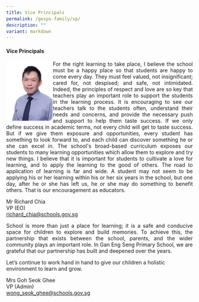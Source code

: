 ```yaml
---
title: Vice Principals
permalink: /gesps-family/vp/
description: ""
variant: markdown
---
```

<h4>Vice Principals</h4>
<img align="left" style="width: 25%;" height="auto" width="100%" alt="" src="/images/Mr_Richard_Chia.jpg">

<p align="justify">For the right learning to take place, I believe the school must be a happy place so that students are happy to come every day. They must feel valued, not insignificant; cared for, not despised; and safe, not intimidated. Indeed, the principles of respect and love are so key that teachers play an important role to support the students in the learning process. It is encouraging to see our teachers talk to the students often, understand their needs and concerns, and provide the necessary push and support to help them taste success. If we only define success in academic terms, not every child will get to taste success. But if we give them exposure and opportunities, every student has something to look forward to, and each child can discover something he or she can excel in. The school's broad-based curriculum exposes our students to many learning opportunities which allow them to explore and try new things. I believe that it is important for students to cultivate a love for learning, and to apply the learning to the good of others. The road to application of learning is far and wide. A student may not seem to be applying his or her learning within his or her six years in the school, but one day, after he or she has left us, he or she may do something to benefit others. That is our encouragement as educators.</p>
Mr Richard Chia<br>VP (EO)<br>
<a href="mailto:richard_chia@schools.gov.sg" rel="noopener noreferrer nofollow" target="_blank">richard_chia@schools.gov.sg</a>


<p align="justify">School is more than just a place for learning; it is a safe and conducive space for children to explore and build memories. To achieve this, the partnership that exists between the school, parents, and the wider community plays an important role. In Gan Eng Seng Primary School, we are grateful that our partnership has built and deepened over the years.</p><p>Let’s continue to work hand in hand to give our children a holistic environment to learn and grow.</p>
Mrs Goh Seok Ghee<br>VP (Admin)<br><a href="mailto:wong_seok_ghee@schools.gov.sg" rel="noopener noreferrer nofollow" target="_blank">wong_seok_ghee@schools.gov.sg</a>